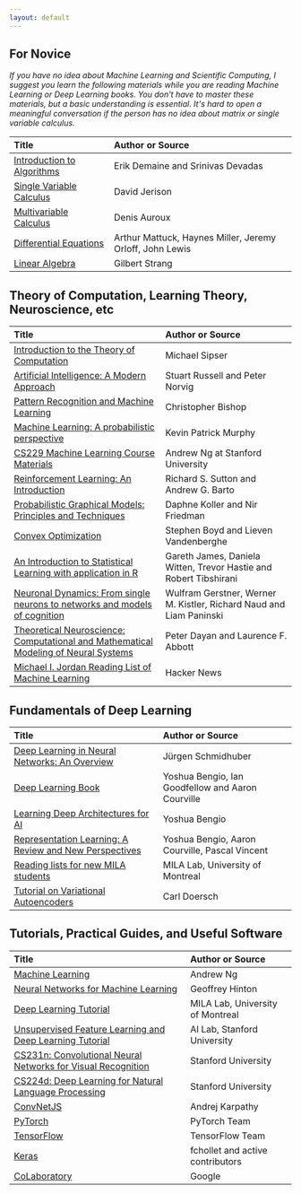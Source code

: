 ```yaml
---
layout: default
---
```


## For Novice

_If you have no idea about Machine Learning and Scientific Computing, I suggest you learn the following materials while you are reading Machine Learning or Deep Learning books. You don't have to master these materials, but a basic understanding is essential. It's hard to open a meaningful conversation if the person has no idea about matrix or single variable calculus._

|Title |Author or Source|
|:---- |:---------------|
|[Introduction to Algorithms](http://ocw.mit.edu/courses/electrical-engineering-and-computer-science/6-006-introduction-to-algorithms-fall-2011/)|Erik Demaine and Srinivas Devadas|
|[Single Variable Calculus](http://ocw.mit.edu/courses/mathematics/18-01sc-single-variable-calculus-fall-2010/)|David Jerison|
|[Multivariable Calculus](http://ocw.mit.edu/courses/mathematics/18-02sc-multivariable-calculus-fall-2010/)|Denis Auroux|
|[Differential Equations](http://ocw.mit.edu/courses/mathematics/18-03sc-differential-equations-fall-2011/)|Arthur Mattuck, Haynes Miller, Jeremy Orloff, John Lewis|
|[Linear Algebra](http://ocw.mit.edu/courses/mathematics/18-06-linear-algebra-spring-2010/)|Gilbert Strang|

## Theory of Computation, Learning Theory, Neuroscience, etc

|Title |Author or Source|
|:---- |:---------------|
|[Introduction to the Theory of Computation](http://www.cs.virginia.edu/~robins/Sipser_2006_Second_Edition_Problems.pdf)|Michael Sipser|
|[Artificial Intelligence: A Modern Approach](http://aima.cs.berkeley.edu/)|Stuart Russell and Peter Norvig|
|[Pattern Recognition and Machine Learning](http://research.microsoft.com/en-us/um/people/cmbishop/prml/)|Christopher Bishop|
|[Machine Learning: A probabilistic perspective](http://www.cs.ubc.ca/~murphyk/MLbook/)|Kevin Patrick Murphy|
|[CS229 Machine Learning Course Materials](http://cs229.stanford.edu/materials.html)|Andrew Ng at Stanford University|
|[Reinforcement Learning: An Introduction](http://incompleteideas.net/book/RLbook2018.pdf)|Richard S. Sutton and Andrew G. Barto|
|[Probabilistic Graphical Models: Principles and Techniques](http://mitpress.mit.edu/books/probabilistic-graphical-models)|Daphne Koller and Nir Friedman|
|[Convex Optimization](http://stanford.edu/~boyd/cvxbook/)|Stephen Boyd and Lieven Vandenberghe|
|[An Introduction to Statistical Learning with application in R](http://www-bcf.usc.edu/~gareth/ISL/)|Gareth James, Daniela Witten, Trevor Hastie and Robert Tibshirani|
|[Neuronal Dynamics: From single neurons to networks and models of cognition](http://neuronaldynamics.epfl.ch/index.html)|Wulfram Gerstner, Werner M. Kistler, Richard Naud and Liam Paninski|
|[Theoretical Neuroscience: Computational and Mathematical Modeling of Neural Systems](http://mitpress.mit.edu/books/theoretical-neuroscience)|Peter Dayan and Laurence F. Abbott|
|[Michael I. Jordan Reading List of Machine Learning](https://news.ycombinator.com/item?id=1055042)|Hacker News|

## Fundamentals of Deep Learning

|Title |Author or Source|
|:---- |:---------------|
|[Deep Learning in Neural Networks: An Overview](http://people.idsia.ch/~juergen/deep-learning-overview.html)|Jürgen Schmidhuber|
|[Deep Learning Book](http://www.deeplearningbook.org/)|Yoshua Bengio, Ian Goodfellow and Aaron Courville|
|[Learning Deep Architectures for AI](http://www.iro.umontreal.ca/~bengioy/papers/ftml_book.pdf)|Yoshua Bengio|
|[Representation Learning: A Review and New Perspectives](http://arxiv.org/abs/1206.5538)|Yoshua Bengio, Aaron Courville, Pascal Vincent|
|[Reading lists for new MILA students](https://docs.google.com/document/d/1IXF3h0RU5zz4ukmTrVKVotPQypChscNGf5k6E25HGvA/edit#heading=h.5r7p5dbrilt4)|MILA Lab, University of Montreal|
|[Tutorial on Variational Autoencoders](https://arxiv.org/abs/1606.05908)|Carl Doersch|

## Tutorials, Practical Guides, and Useful Software

|Title |Author or Source|
|:---- |:---------------|
|[Machine Learning](https://www.coursera.org/course/ml)|Andrew Ng|
|[Neural Networks for Machine Learning](https://www.coursera.org/course/neuralnets)|Geoffrey Hinton|
|[Deep Learning Tutorial](http://deeplearning.net/tutorial/)|MILA Lab, University of Montreal|
|[Unsupervised Feature Learning and Deep Learning Tutorial](http://deeplearning.stanford.edu/tutorial/)|AI Lab, Stanford University|
|[CS231n: Convolutional Neural Networks for Visual Recognition](http://cs231n.stanford.edu/)|Stanford University|
|[CS224d: Deep Learning for Natural Language Processing](http://cs224d.stanford.edu/)|Stanford University|
|[ConvNetJS](http://cs.stanford.edu/people/karpathy/convnetjs/index.html)|Andrej Karpathy|
|[PyTorch](http://pytorch.org/)|PyTorch Team|
|[TensorFlow](http://tensorflow.org/)|TensorFlow Team|
|[Keras](https://keras.io/)|fchollet and active contributors|
|[CoLaboratory](https://colab.research.google.com)|Google|
